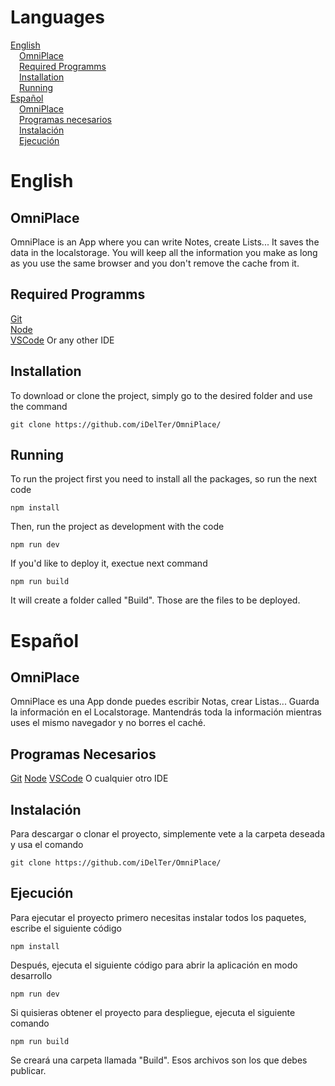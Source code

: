 # Languages
[English](#English)      
&emsp;[OmniPlace](#omniplace)      
&emsp;[Required Programms](#required-programms)      
&emsp;[Installation](#installation)      
&emsp;[Running](#running)        
[Español](#Español)       
&emsp;[OmniPlace](#omniplace-1)      
&emsp;[Programas necesarios](#programas-necesarios)      
&emsp;[Instalación](#instalación)      
&emsp;[Ejecución](#ejecución)       

# English
## OmniPlace
OmniPlace is an App where you can write Notes, create Lists... It saves the data in the localstorage. You will keep all the information you make as long as you use the same browser and you don't remove the cache from it.

## Required Programms
[Git](https://git-scm.com/downloads)       
[Node](https://nodejs.org/en)        
[VSCode](https://code.visualstudio.com/) Or any other IDE       

## Installation
To download or clone the project, simply go to the desired folder and use the command
```
git clone https://github.com/iDelTer/OmniPlace/
```

## Running
To run the project first you need to install all the packages, so run the next code
```
npm install
```
Then, run the project as development with the code
```
npm run dev
```
If you'd like to deploy it, exectue next command
```
npm run build
```
It will create a folder called "Build". Those are the files to be deployed.

# Español
## OmniPlace
OmniPlace es una App donde puedes escribir Notas, crear Listas... Guarda la información en el Localstorage. Mantendrás toda la información mientras uses el mismo navegador y no borres el caché.
## Programas Necesarios
[Git](https://git-scm.com/downloads)
[Node](https://nodejs.org/en)
[VSCode](https://code.visualstudio.com/) O cualquier otro IDE

## Instalación
Para descargar o clonar el proyecto, simplemente vete a la carpeta deseada y usa el comando
```
git clone https://github.com/iDelTer/OmniPlace/
```

## Ejecución
Para ejecutar el proyecto primero necesitas instalar todos los paquetes, escribe el siguiente código
```
npm install
```
Después, ejecuta el siguiente código para abrir la aplicación en modo desarrollo
```
npm run dev
```
Si quisieras obtener el proyecto para despliegue, ejecuta el siguiente comando
```
npm run build
```
Se creará una carpeta llamada "Build". Esos archivos son los que debes publicar.
